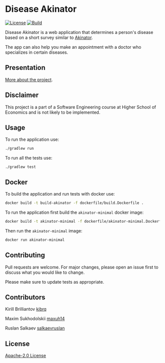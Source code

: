 # Disease Akinator
[![License](https://img.shields.io/badge/License-Apache_2.0-blue.svg)](https://opensource.org/licenses/Apache-2.0)
[![Build](https://github.com/kibrq/se-practice/actions/workflows/ci.yml/badge.svg)](https://github.com/kibrq/se-practice/actions/workflows/ci.yml/badge.svg)

Disease Akinator is a web application that determines a person's disease based on a short survey similar to [Akinator](https://akinator.com/).

The app can also help you make an appointment with a doctor who specializes in certain diseases.

## Presentation

[More about the project](https://docs.google.com/presentation/d/1hjnhtnAE8K9_mGRJR7j4W_v9anCDi_qb_CSA3Jila_4/edit?usp=sharing).

## Disclaimer

This project is a part of a Software Engineering course at Higher School of Economics and is not likely to be implemented.

## Usage

To run the application use:
```bash
./gradlew run
```
To run all the tests use:
```basjh
./gradlew test
```

## Docker

To build the application and run tests with docker use:
```bash
docker build -t build-akinator -f dockerfile/build.Dockerfile .
```

To run the application first build the `akinator-minimal` docker image:
```bash
docker build -t akinator-minimal -f dockerfile/akinator-minimal.Dockerfile .
```
Then run the `akinator-minimal` image:
```bash
docker run akinator-minimal
```


## Contributing
Pull requests are welcome. For major changes, please open an issue first to discuss what you would like to change.

Please make sure to update tests as appropriate.

## Contributors

Kirill Brilliantov [kibrq](https://github.com/kibrq)

Maxim Sukhodolskii [maxuh14](https://github.com/maxuh14)

Ruslan Salkaev [salkaevruslan](https://github.com/salkaevruslan)

## License
[Apache-2.0 License](https://choosealicense.com/licenses/apache-2.0/)
